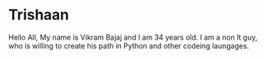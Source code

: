 # Trishaan
Hello All, My name is Vikram Bajaj and I am 34 years old. I am a non It guy, 
who is willing to create his path in Python and other codeing laungages.

